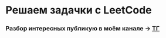 
# Решаем задачки с LeetCode
### Разбор интересных публикую в моём канале -> [ТГ](https://t.me/KateInJava)